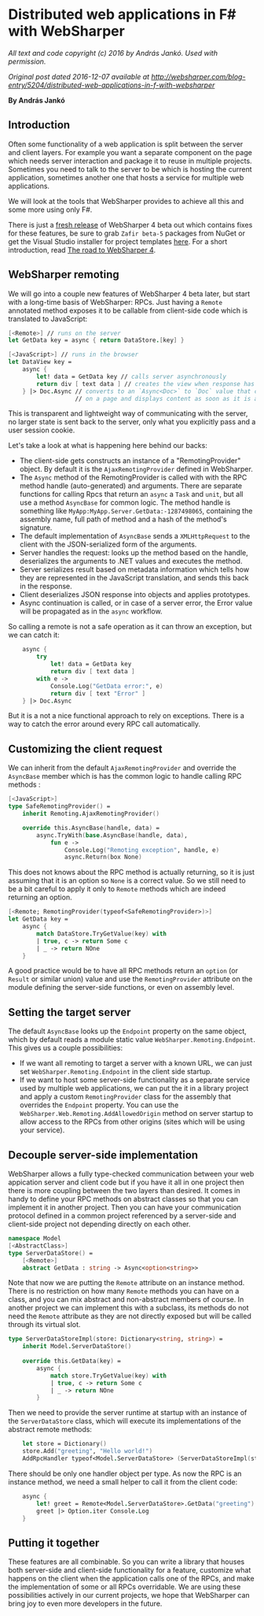 ﻿
# Distributed web applications in F# with WebSharper #

*All text and code copyright (c) 2016 by András Jankó. Used with permission.*

*Original post dated 2016-12-07 available at http://websharper.com/blog-entry/5204/distributed-web-applications-in-f-with-websharper*

**By András Jankó**


## Introduction

Often some functionality of a web application is split between the server and client layers. For example you want a separate component
on the page which needs server interaction and package it to reuse in multiple projects. Sometimes you need to talk to the server to be
which is hosting the current application, sometimes another one that hosts a service for multiple web applications.

We will look at the tools that WebSharper provides to achieve all this and some more using only F#.

There is just a [fresh release](https://github.com/intellifactory/websharper/releases/tag/Zafir-4.0.151.28-beta5) of WebSharper 4 beta out
which contains fixes for these features, be sure to grab `Zafir beta-5` packages from NuGet or get the Visual Studio installer for project templates [here](http://websharper.com/Zafir.FSharp.vsix).
For a short introduction, read [The road to WebSharper 4](http://websharper.com/blog-entry/5203/the-road-to-websharper-4).

## WebSharper remoting

We will go into a couple new features of WebSharper 4 beta later, but start with a long-time basis of WebSharper: RPCs.
Just having a `Remote` annotated method exposes it to be callable from client-side code which is translated to JavaScript:

```fsharp
[<Remote>] // runs on the server
let GetData key = async { return DataStore.[key] } 

[<JavaScript>] // runs in the browser
let DataView key =
    async { 
        let! data = GetData key // calls server asynchronously
        return div [ text data ] // creates the view when response has arrived
    } |> Doc.Async // converts to an `Async<Doc>` to `Doc` value that can be embedded
                   // on a page and displays content as soon as it is available
```
                   
This is transparent and lightweight way of communicating with the server, no larger state is sent back to the server, only what you explicitly pass and a user session cookie.

Let's take a look at what is happening here behind our backs:

* The client-side gets constructs an instance of a "RemotingProvider" object. By default it is the `AjaxRemotingProvider` defined in WebSharper.
* The `Async` method of the RemotingProvider is called with with the RPC method handle (auto-generated) and arguments.
  There are separate functions for calling Rpcs that return an `async` a `Task` and `unit`, but all use a method `AsyncBase` for common logic.
  The method handle is something like `MyApp:MyApp.Server.GetData:-1287498065`, containing the assembly name, full path of method and a hash of the method's signature.
* The default implementation of `AsyncBase` sends a `XMLHttpRequest` to the client with the JSON-serialized form of the arguments.
* Server handles the request: looks up the method based on the handle, deserializes the arguments to .NET values and executes the method.
* Server serializes result based on metadata information which tells how they are represented in the JavaScript translation, and sends this back in the response.
* Client deserializes JSON response into objects and applies prototypes.
* Async continuation is called, or in case of a server error, the Error value will be propagated as in the `async` workflow.

So calling a remote is not a safe operation as it can throw an exception, but we can catch it:

```fsharp
    async {  
        try 
            let! data = GetData key 
            return div [ text data ]  
        with e ->
            Console.Log("GetData error:", e)
            return div [ text "Error" ]
    } |> Doc.Async
```
    
But it is a not a nice functional approach to rely on exceptions. There is a way to catch the error around every RPC call automatically.

## Customizing the client request

We can inherit from the default `AjaxRemotingProvider` and override the `AsyncBase` member which is has the common logic to handle calling RPC methods :

```fsharp
[<JavaScript>]
type SafeRemotingProvider() =
    inherit Remoting.AjaxRemotingProvider()

    override this.AsyncBase(handle, data) =
        async.TryWith(base.AsyncBase(handle, data), 
            fun e -> 
                Console.Log("Remoting exception", handle, e)
                async.Return(box None)
```
                
This does not knows about the RPC method is actually returning, so it is just assuming that it is an option so `None` is a correct value.
So we still need to be a bit careful to apply it only to `Remote` methods which are indeed returning an option.

```fsharp
[<Remote; RemotingProvider(typeof<SafeRemotingProvider>)>]
let GetData key =
    async { 
        match DataStore.TryGetValue(key) with 
        | true, c -> return Some c
        | _ -> return NOne
    } 
```
    
A good practice would be to have all RPC methods return an `option` (or `Result` or similar union) value and use the `RemotingProvider` attribute
on the module defining the server-side functions, or even on assembly level.

## Setting the target server

The default `AsyncBase` looks up the `Endpoint` property on the same object, which by default reads a module static value
`WebSharper.Remoting.Endpoint`. This gives us a couple possibilities:

* If we want all remoting to target a server with a known URL, we can just set `WebSharper.Remoting.Endpoint` in the client side startup.
* If we want to host some server-side functionality as a separate service used by multiple web applications, we can put the it in a library project
  and apply a custom `RemotingProvider` class for the assembly that overrides the `Endpoint` property. You can use the `WebSharper.Web.Remoting.AddAllowedOrigin`
  method on server startup to allow access to the RPCs from other origins (sites which will be using your service).
  
## Decouple server-side implementation

WebSharper allows a fully type-checked communication between your web appication server and client code but if you have it all in one project
then there is more coupling between the two layers than desired. It comes in handy to define your RPC methods on abstract classes so that you
can implement it in another project. Then you can have your communication protocol defined in a common project referenced by a server-side and
client-side project not depending directly on each other.


```fsharp
namespace Model
[<AbstractClass>]
type ServerDataStore() =
    [<Remote>]
    abstract GetData : string -> Async<option<string>>
```
    
Note that now we are putting the `Remote` attribute on an instance method. There is no restriction on how many `Remote` methods you can have on a class,
and you can mix abstract and non-abstract members of course. In another project we can implement this with a subclass, its methods do not need the `Remote`
attribute as they are not directly exposed but will be called through its virtual slot.

```fsharp
type ServerDataStoreImpl(store: Dictionary<string, string>) = 
    inherit Model.ServerDataStore()
    
    override this.GetData(key) =
        async { 
            match store.TryGetValue(key) with 
            | true, c -> return Some c
            | _ -> return NOne
        }
```
        
Then we need to provide the server runtime at startup with an instance of the `ServerDataStore` class, which will execute its implementations of the abstract remote methods:

```fsharp
    let store = Dictionary()
    store.Add("greeting", "Hello world!")
    AddRpcHandler typeof<Model.ServerDataStore> (ServerDataStoreImpl(store))
```    

There should be only one handler object per type. As now the RPC is an instance method, we need a small helper to call it from the client code:

```fsharp
    async {
        let! greet = Remote<Model.ServerDataStore>.GetData("greeting")
        greet |> Option.iter Console.Log
    }
```
    
## Putting it together


These features are all combinable. So you can write a library that houses both server-side and client-side functionality for a feature,
customize what happens on the client when the application calls one of the RPCs, and make the implementation of some or all RPCs overridable.
We are using these possibilities actively in our current projects, we hope that WebSharper can bring joy to even more developers in the future.